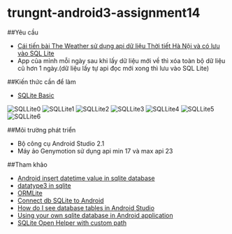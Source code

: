 ﻿# trungnt-android3-assignment14

##Yêu cầu
+ [Cái tiến bài The Weather sử dụng api dữ liệu Thời tiết Hà Nội và có lưu vào SQL Lite](https://github.com/trantrungnt/LearnTheWeather)
+ App của mình mỗi ngày sau khi lấy dữ liệu mới về thì xóa toàn bộ dữ liệu cũ hơn 1 ngày.(dữ liệu lấy tự api đọc mới xong thì lưu vào SQL Lite)

##Kiến thức cần để làm
+ [SQLite Basic](https://youtu.be/LS2fBgUiOSI)

![SQLLite0](http://i477.photobucket.com/albums/rr132/trungepu/SQL%20Basic%200_zpsgd8xvcqx.jpg)
![SQLLite1](http://i477.photobucket.com/albums/rr132/trungepu/SQL%20Basic%201_zps9nqf19fr.jpg)
![SQLLite2](http://i477.photobucket.com/albums/rr132/trungepu/SQL%20Basic%202_zpss9s5nksj.jpg)
![SQLLite3](http://i477.photobucket.com/albums/rr132/trungepu/SQL%20Basic%203_zpsybwndnvv.jpg)
![SQLLite4](http://i477.photobucket.com/albums/rr132/trungepu/SQL%20Basic%204_zpsb0pdz61p.jpg)
![SQLLite5](http://i477.photobucket.com/albums/rr132/trungepu/SQL%20Basic%205_zpsrradptrn.jpg)
![SQLLite6](http://i477.photobucket.com/albums/rr132/trungepu/truy%20van%20SQL_zpsrfchf6tr.jpg)

##Môi trường phát triển
+ Bộ công cụ Android Studio 2.1
+ Máy ảo Genymotion sử dụng api min 17 và max api 23

##Tham khảo
+ [Android insert datetime value in sqlite database](http://tips.androidhive.info/2013/10/android-insert-datetime-value-in-sqlite-database/)
+ [datatype3 in sqlite](http://www.sqlite.org/datatype3.html)
+ [ORMLite](http://ormlite.com/javadoc/ormlite-core/doc-files/ormlite_1.html#Getting-Started)
+ [Connect db SQLite to Android](http://developinginandroid.blogspot.com/2014/01/connect-db-sqlite-to-android-with.html)
+ [How do I see database tables in Android Studio](https://www.quora.com/How-do-I-see-database-tables-in-Android-Studio)
+ [Using your own sqlite database in Android application](http://blog.reigndesign.com/blog/using-your-own-sqlite-database-in-android-applications/)
+ [SQLite Open Helper with custom path](http://snippetrepo.com/snippets/sqliteopenhelper-with-custom-path)
